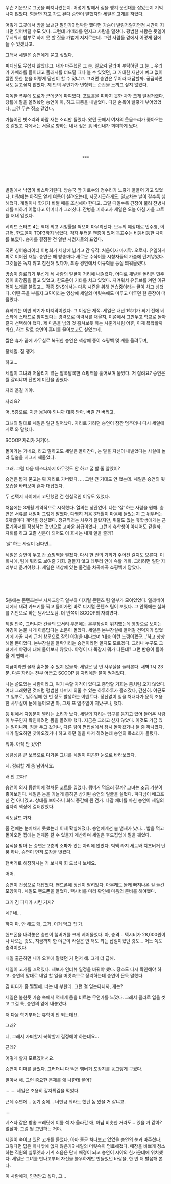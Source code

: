 

무슨 기운으로 그곳을 빠져나왔는지. 어떻게 방에서 짐을 챙겨 운전대를 잡았는지 기억나지 않았다. 힘들면 자고 가도 된다 승연이 말했지만 세일은 고개를 저었다.

어떻게 그곳에서 밤을 보낸단 말인가? 협박만 했다면 가슴이 벌렁거릴지언정 시간이 지나면 잊어버릴 수도 있다. 그런데 카메라를 던지고 사람을 밀쳤다. 평범한 사람은 뒷일이 무서워서 함부로 하지 못 할 짓을 가볍게 저지르는데. 그런 사람들 곁에서 어떻게 잠에 들 수 있겠냐고.

그래서 세일은 승연에게 묻고 싶었다.

피디님도 무섭지 않았냐고. 내가 마주했던 그 눈. 일으켜 달라며 부탁하던 그 눈… 우리가 카메라를 들이대고 플래시를 터뜨릴 때나 볼 수 있었던, 그 거대한 재난에 예고 없이 깔린 듯한 눈을 어떻게 당신이 할 수 있냐고. 그러면 승연은 무어라 대답할까. 궁금하면서도 듣고싶지 않았다. 제 안의 무언가가 변형되는 순간을 느끼고 싶지 않았다.

지독한 폭우에 도로가 군데군데 파여있다. 포트홀을 피하지 못한 차가 크게 덜컹거렸다. 창틀에 팔을 올려놨던 승연이 아, 하고 짜증을 내뱉었다. 다친 손목이 빨갛게 부어있었다. 그건 무슨 징조 같았다.

가늘어진 빗소리와 바람 새는 소리만 들렸다. 왔던 곳에서 여자의 웃음소리가 쫓아오는 것 같았고 차에서는 서울로 향하는 내내 젖은 흙 비린내가 희미하게 났다.




ㅤ

ㅤ

<center>***</center>




ㅤ

ㅤ



발밑에서 낙엽이 바스락거린다. 방송국 앞 가로수의 정수리가 노랗게 물들어 가고 있었다. 바람에는 아직도 옅게 여름이 실려오는데, 지긋지긋하게도. 일교차는 날이 갈수록 심해졌다. 계절이나 학기가 바뀔 때를 조심해야 한다고. 그럴 때일수록 긴장이 풀려 잔병치레를 피하기 어렵다고 어머니가 그러셨다. 잔병을 피하고자 세일은 오늘 아침 가을 코트를 꺼내 입었다. 

베리드 스타즈 4는 역대 최고 시청률을 찍으며 마무리됐다. 모두의 예상대로 민주영, 이규혁, 한도윤이 TOP3까지 남았다. 각자 두터운 팬층이 있어 득표수는 비등비등한 차이를 보였다. 승자를 결정한 건 일반 시청자들의 표였다.

국민 싱어송라이터 이병희가 세상에 남기고 간 유작. 처음이자 마지막. 오로지. 유일하게 피로 이어진 재능. 승연은 매 방송마다 새로운 수식어를 시청자들의 가슴에 던져넣었다. 그것들은 녹지 않고 침전해 있다가, 최종 경연에서 이규혁을 둥실 띄워올렸다.

방송이 종료되기 무섭게 세 사람의 얼굴이 거리에 내걸렸다. 어디로 채널을 돌리든 민주영이 화장품을 들고 있었고, 한도윤이 기타를 치고 있었다. 지겨워서 유튜브를 켜면 이규혁이 노래를 불렀고... 각종 SNS에서는 다음 시즌을 위해 연습중이라는 글이 차고 넘쳤다. 어떤 곡을 부를지 고민이라는 영상에 세일의 머릿속에도 미루고 미루던 한 문장이 떠올랐다.

휴학계는 이번 학기가 마지막이었다. 그 이상은 제적. 세일은 내년 1학기가 되기 전에 베스타에 스태프로 참여했다는 경력으로 이력서를 채울지, 이쯤에서 그만두고 학교로 돌아갈지 선택해야 했다. 제 마음을 남의 것 훔쳐보듯 하는 사춘기처럼 어휴, 이제 복학할까 봐요, 하는 말로 승연의 흥미를 끌어보고도 싶었는데.

짧은 휴가 끝에 사무실로 복귀한 승연은 책상에 종이 쇼핑백 몇 개를 올려두며,

장세일. 짐 챙겨.

하고...

세일이 그녀와 어울리지 않는 알록달록한 쇼핑백을 훑어보며 물었다. 저 잘려요? 승연은 뭘 잘리냐며 단번에 미간을 좁혔다.

자리 옮길 거야.

자리요?

어. 5층으로. 지금 옮겨야 되니까 대충 담아. 버릴 건 버리고.

그녀의 말대로 세일은 일단 일어났다. 자리로 가려던 승연이 잠깐 멈추더니 다시 세일에게로 와 말했다.

SCOOP 자리가 거기야.

돌아가는 거네요, 라고 말하고도 세일은 돌아간다, 는 말을 자신이 내뱉었다는 사실에 놀라 입술을 지그시 깨물었다.

그래. 그럼 다음 베스타까지 아무것도 안 하고 꿀 빨 줄 알았어?

승연은 짧게 묻고는 휙 자리로 가버렸다. … 그런 건 기대도 안 했는데. 세일은 승연의 뒷모습을 바라보며 혼자 대답했다.

두 선택지 사이에서 고민했던 건 현실적인 이유도 있었다.

처음에는 3개월 계약직으로 시작했다. 열의는 상관없어. 나는 ‘잘’ 하는 사람을 원해. 승연은 서류를 내밀며 그렇게 말했다. 다행히 처음 3개월이 마음에 들었는지 그 뒤부터는 6개월마다 계약을 갱신했다. 정규직과는 처우가 달랐지만, 쥐뿔도 없는 휴학생에게는 근로계약서를 작성하는 것만으로 고마운 취급이었다. 그런데 휴학생이 아니어도 같을까. 자퇴를 하고 고졸 신분이 되어도 이 회사는 내게 일을 줄까?

‘잘’ 하는 사람이 된다면…

세일은 승연이 두고 간 쇼핑백을 펼쳤다. 다시 한 번의 기회가 주어진 걸지도 모른다. 이 회사에, 팀에 뭐라도 보여줄 기회. 겉돌지 않고 테두리 안에 속할 기회. 그러려면 일단 자리부터 옮겨야했다. 세일은 책상에 있는 물건을 차곡차곡 쇼핑백에 담았다.


ㅤ

ㅤ


5층에는 콘텐츠본부 시사교양국 일부와 디지털 콘텐츠 팀 일부가 모여있었다. 엘레베이터에서 내려 카드키를 찍고 들어가면 바로 디지털 콘텐츠 팀이 보였다. 그 안쪽에는 실화를 기반으로 하는 탐사보도팀. 더 안쪽이 SCOOP의 자리였다.

제일 안쪽, 그러니까 건물의 모서리 부분에는 본부장실이 위치했는데 통창으로 보이는 야경이 눈물 나게 아름답다는 소문이 돌았다. 세일은 본부장실에 들어갈 건덕지가 없었기에 가끔 자리 근처 창문으로 잘린 야경을 내다보며 ‘대충 이런 느낌이겠군…’하고 상상해볼 뿐이었다. 본부장실을 들락거리는 승연이라면 알지도 모르겠다. 그러나 누구도 그녀에게 야경에 대해 물어보지 않았다. 야경이 다 똑같지 뭐가 다른데? 그런 반응이 돌아올 게 뻔해서.

지금이라면 몰래 훔쳐볼 수 있지 않을까. 세일은 텅 빈 사무실을 둘러본다. 새벽 1시 23분. 다른 자리는 전부 어둡고 SCOOP 팀 자리에만 불이 켜져있다.

나는 쓸모있는 사람이라고, 여기 속할 자격이 있다고 증명할 기회는 좀처럼 오지 않았다. 여태 그래왔던 것처럼 평범한 나머지 외울 수 있는 하루하루가 흘러갔다, 간신히. 야근도 그 일부로, 일주일에 한 번 정도 발생하는 이벤트다. 정신없이 일을 쳐내다가 문득 조용한 사무실이 눈에 들어오면 아, 그새 또 일주일이 지났구나, 했다.

등 뒤에서 자동문이 열리는 소리가 났다. 세일의 자리는 입구를 등지고 있어 들어온 사람이 누구인지 확인하려면 몸을 돌려야 했다. 지금은 그러고 싶지 않았다. 이것도 가끔 있는 일이니까. 짐을 두고 갔거나, 다른 팀이 편집실에서 잠시 돌아왔거나 둘 중 하나였다. 내가 필요하면 찾아오겠거니 하고 하던 일을 마저 하려는데 승연의 목소리가 들렸다.


뭐야. 아직 안 갔어?

성큼성큼 큰 보폭으로 다가온 그녀를 세일이 피곤한 눈으로 바라보았다.

네. 정리할 게 좀 남아서요.

배 안 고파?

승연이 의자 등받이에 걸쳐둔 코트를 입었다. 햄버거 먹으러 갈까? 그녀는 조금 기분이 좋아보인다. 세일은 눈을 가늘게 좁히곤 상기된 승연의 얼굴을 살폈다. 피디님이 배고프신 건 아니겠고. 상태를 보아하니 회식 중간에 튄 건가. 나갈 채비를 마친 승연이 세일의 옆자리 책상에 걸터앉았다.

맥도날드 가자.


좀 전에는 눈치채지 못했는데 이제 확실해졌다. 승연에게선 술 냄새가 났다… 밥을 먹고 돌아오면 집에는 언제쯤 갈 수 있을지 계산하며 세일은 후드집업에 팔을 꿰었다.

음식을 받아 든 승연은 2층의 소파가 있는 자리에 앉았다. 빅맥 라지 세트와 치즈버거 단품 하나. 승연이 먼저 포장을 벗겼다.

햄버거로 해장하시는 거 보니까 회 드셨나 보네요.

어어.

승연이 건성으로 대답했다. 핸드폰에 정신이 팔려있다. 아무래도 몰래 빠져나온 걸 들킨 모양이다. 세일도 핸드폰을 들었다. 택시비를 미리 확인해 마음의 준비를 해야했다.

그거 김 피디가 시킨 거지?

네? 네...

하지 마. 안 해도 돼, 그거. 이거 먹고 집 가.

핸드폰을 내려놓은 승연이 햄버거를 크게 베어물었다. 아, 충격… 택시비가 28,000원이나 나오는 것도, 지금까지 한 야근이 사실은 안 해도 되는 삽질이었던 것도… 어느 쪽도 충격이었다.

내일 출근하면 내가 오후에 말했던 거 먼저 해. 그게 더 급해.

세일이 고개를 끄덕였다. 제보자 인터뷰 일정을 바꿔야 했다. 장소도 다시 확인해야 하고. 승연의 말대로 내일 할 일을 머릿속으로 정리하는데 승연이 문득 말했다.

김 피디가 좀 띨띨해. 너는 내 부한데. 그런 걸 잊는다니까, 걔는?

세일은 불현듯 가슴 속에서 억세게 몸을 비트는 무언가를 느꼈다. 그래서 콜라로 입을 씻고 그걸 툭, 승연의 앞에 내놓았다.

저 다음 학기부터는 휴학이 안 되는데요.

그래?

네, 그래서 자퇴할지 복학할지 결정해야 하는데요…

근데?

어떻게 할지 모르겠어서요.

승연이 이마를 긁었다. 그러더니 다 먹은 햄버거 포장지를 동그랗게 구겼다.

알아서 해. 그런 중요한 문제를 왜 나한테 물어?

… …. 세일은 조용히 감자튀김을 먹었다.

근데 주변에… 동기 중에… 너만큼 뭐라도 했던 놈 있을 거 같냐고.

….

베스타 같은 방송 크레딧에 이름 석 자 올라간 애, 아님 비슷한 거라도… 있을 거 같아? 없잖아. 그럼 뭘 고민하는 거야.

세일이 숙이고 있던 고개를 들었다. 아마 줄곧 쳐다보고 있었을 승연의 눈과 마주쳤다. 그렇다면 답은 하나밖에 없지 않은가? 세일의 머릿속이 명료해졌다. 매장을 바쁘게 청소하는 직원의 실루엣과 기계 소음은 단지 배경이 되고 승연이 시야의 한가운데에 위치했다. 세일은 그녀를 만나고부터 자신을 불우하게만 만들었던 바람을, 한 번 더 발음해 본다.

이 사람에게, 인정받고 싶다, 고…








